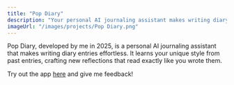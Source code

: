 ```yaml
---
title: "Pop Diary"
description: "Your personal AI journaling assistant makes writing diary entries effortless. It learns your unique style from past entries, crafting new reflections that read exactly like you wrote them."
imageUrl: "/images/projects/Pop Diary.png"
---
```


Pop Diary, developed by me in 2025, is a personal AI journaling assistant that makes writing diary entries effortless. It learns your unique style from past entries, crafting new reflections that read exactly like you wrote them.

Try out the app [here](https://gemini-day-one-app.vercel.app/) and give me feedback!
